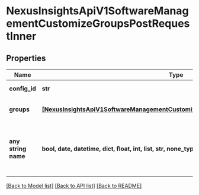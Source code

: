 # NexusInsightsApiV1SoftwareManagementCustomizeGroupsPostRequestInner


## Properties
Name | Type | Description | Notes
------------ | ------------- | ------------- | -------------
**config_id** | **str** | Name of the fabric | [optional] 
**groups** | [**[NexusInsightsApiV1SoftwareManagementCustomizeGroupsPostRequestInnerGroupsInner]**](NexusInsightsApiV1SoftwareManagementCustomizeGroupsPostRequestInnerGroupsInner.md) | Customized groups for the site | [optional] 
**any string name** | **bool, date, datetime, dict, float, int, list, str, none_type** | any string name can be used but the value must be the correct type | [optional]

[[Back to Model list]](../README.md#documentation-for-models) [[Back to API list]](../README.md#documentation-for-api-endpoints) [[Back to README]](../README.md)


